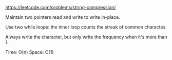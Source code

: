 https://leetcode.com/problems/string-compression/

Maintain two pointers read and write to write in-place.

Use two while loops: the inner loop counts the streak of common charactes.

Always write the character, but only write the frequency when it's more than 1.

Time: O(n)
Space: O(1)
